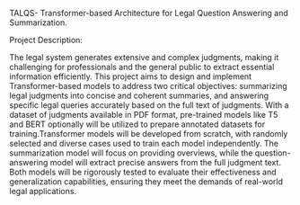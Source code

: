 TALQS- Transformer-based Architecture for Legal Question Answering and Summarization.

Project Description:

The legal system generates extensive and complex judgments, making it challenging for professionals and the general public to extract essential information efficiently. This project aims to design and implement Transformer-based models to address two critical objectives: summarizing legal judgments into concise and coherent summaries, and answering specific legal queries accurately based on the full text of judgments. With a dataset of judgments available in PDF format, pre-trained models like T5 and BERT optionally will be utilized to prepare annotated datasets for training.Transformer models will be developed from scratch, with randomly selected and diverse cases used to train each model independently. The summarization model will focus on providing overviews, while the question-answering model will extract precise answers from the full judgment text. Both models will be rigorously tested to evaluate their effectiveness and generalization capabilities, ensuring they meet the demands of real-world legal applications.
